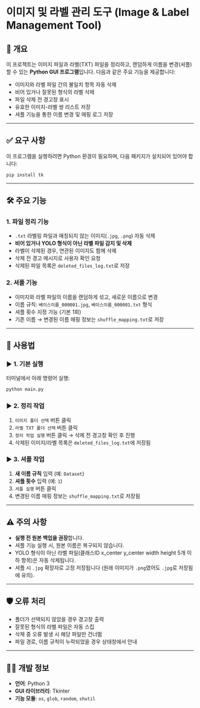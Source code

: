 
# 이미지 및 라벨 관리 도구 (Image & Label Management Tool)

## 📌 개요
이 프로젝트는 이미지 파일과 라벨(TXT) 파일을 정리하고, 랜덤하게 이름을 변경(셔플)할 수 있는 **Python GUI 프로그램**입니다. 다음과 같은 주요 기능을 제공합니다:

- 이미지와 라벨 파일 간의 불일치 항목 자동 삭제
- 비어 있거나 잘못된 형식의 라벨 삭제
- 파일 삭제 전 경고창 표시
- 유효한 이미지-라벨 쌍 리스트 저장
- 셔플 기능을 통한 이름 변경 및 매핑 로그 저장

---

## ✅ 요구 사항
이 프로그램을 실행하려면 Python 환경이 필요하며, 다음 패키지가 설치되어 있어야 합니다:

```bash
pip install tk
```

---

## 🛠 주요 기능

### 1. 파일 정리 기능
- `.txt` 라벨링 파일과 매칭되지 않는 이미지(`.jpg`, `.png`) 자동 삭제
- **비어 있거나 YOLO 형식이 아닌 라벨 파일 감지 및 삭제**
- 라벨이 삭제된 경우, 연관된 이미지도 함께 삭제
- 삭제 전 경고 메시지로 사용자 확인 요청
- 삭제된 파일 목록은 `deleted_files_log.txt`로 저장

### 2. 셔플 기능
- 이미지와 라벨 파일의 이름을 랜덤하게 섞고, 새로운 이름으로 변경
- 이름 규칙: `베이스이름_000001.jpg`, `베이스이름_000001.txt` 형식
- 셔플 횟수 지정 가능 (기본 1회)
- 기존 이름 → 변경된 이름 매핑 정보는 `shuffle_mapping.txt`로 저장

---

## 🧪 사용법

### ▶ 1. 기본 실행
터미널에서 아래 명령어 실행:

```bash
python main.py
```

### ▶ 2. 정리 작업
1. `이미지 폴더 선택` 버튼 클릭
2. `라벨 TXT 폴더 선택` 버튼 클릭
3. `정리 작업 실행` 버튼 클릭 → 삭제 전 경고창 확인 후 진행
4. 삭제된 이미지/라벨 목록은 `deleted_files_log.txt`에 저장됨

### ▶ 3. 셔플 작업
1. **새 이름 규칙** 입력 (예: `Dataset`)
2. **셔플 횟수** 입력 (예: `1`)
3. `셔플 실행` 버튼 클릭
4. 변경된 이름 매핑 정보는 `shuffle_mapping.txt`로 저장됨

---

## ⚠ 주의 사항
- **실행 전 원본 백업을 권장**합니다.
- 셔플 기능 실행 시, 원본 이름은 복구되지 않습니다.
- YOLO 형식이 아닌 라벨 파일(클래스ID x_center y_center width height 5개 이하 항목)은 자동 삭제됩니다.
- 셔플 시 `.jpg` 확장자로 고정 저장됩니다 (원래 이미지가 `.png`였어도 `.jpg`로 저장됨에 유의).

---

## 🛡 오류 처리
- 폴더가 선택되지 않았을 경우 경고창 출력
- 잘못된 형식의 라벨 파일은 자동 스킵
- 삭제 중 오류 발생 시 해당 파일만 건너뜀
- 파일 경로, 이름 규칙이 누락되었을 경우 상태창에서 안내

---

## 🧑‍💻 개발 정보
- **언어**: Python 3
- **GUI 라이브러리**: Tkinter
- **기능 모듈**: `os`, `glob`, `random`, `shutil`
